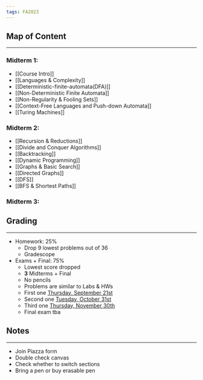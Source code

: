 ```yaml
---
tags: FA2023
---
```

## Map of Content
---
### Midterm 1:
- [[Course Intro]]
- [[Languages & Complexity]]
- [[Deterministic-finite-automata(DFA)]]
- [[Non-Deterministic Finite Automata]]
- [[Non-Regularity & Fooling Sets]]
- [[Context-Free Languages and Push-down Automata]]
- [[Turing Machines]] 
### Midterm 2:
- [[Recursion & Reductions]] 
- [[Divide and Conquer Algorithms]] 
- [[Backtracking]] 
- [[Dynamic Programming]] 
- [[Graphs & Basic Search]]
- [[Directed Graphs]]
- [[DFS]]
- [[BFS & Shortest Paths]]
### Midterm 3: 


## Grading
---
- Homework: 25%
	- Drop 9 lowest problems out of 36
	- Gradescope 
- Exams + Final: 75%
	- Lowest score dropped
	- **3** Midterms + Final
	- No pencils
	- Problems are similar to Labs & HWs
	- First one <u>Thursday, September 21st</u>
	- Second one <u>Tuesday, October 31st</u>
	- Third one <u>Thursday, November 30th</u>
	- Final exam tba


## Notes
---

- Join Piazza form
- Double check canvas
- Check whether to switch sections
- Bring a pen or buy erasable pen